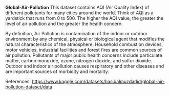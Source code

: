 **Global-Air-Pollution** 
This dataset contains AQI (Air Quality Index) of different pollutants for many cities around the world.
Think of AQI as a yardstick that runs from 0 to 500. The higher the AQI value, the greater the level of air pollution and the greater the health concern.

By definition, Air Pollution is contamination of the indoor or outdoor environment by any chemical, physical or biological agent that modifies the natural characteristics of the atmosphere. 
Household combustion devices, motor vehicles, industrial facilities and forest fires are common sources of air pollution. 
Pollutants of major public health concerns include particulate matter, carbon monoxide, ozone, nitrogen dioxide, and sulfur dioxide.
Outdoor and indoor air pollution causes respiratory and other diseases and are important sources of morbidity and mortality.
















References:
https://www.kaggle.com/datasets/hasibalmuzdadid/global-air-pollution-dataset/data
